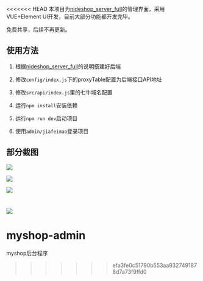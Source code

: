 <<<<<<< HEAD
本项目为[nideshop_server_full](https://github.com/saonian/nideshop_server_full)的管理界面，采用VUE+Element UI开发，目前大部分功能都开发完毕。

免费共享，后续不再更新。

## 使用方法

1. 根据[nideshop_server_full](https://github.com/saonian/nideshop_server_full)的说明搭建好后端

2. 修改`config/index.js`下的proxyTable配置为后端接口API地址

3. 修改`src/api/index.js`里的七牛域名配置

4. 运行`npm install`安装依赖

5. 运行`npm run dev`启动项目

6. 使用`admin/jiafeimao`登录项目


## 部分截图

![](screenshot/1.png)

![](screenshot/2.png)

![](screenshot/3.png)

![](screenshot/4.png)
=======
# myshop-admin
myshop后台程序
>>>>>>> efa3fe0c51790b553aa9327491878d7a73f9ffd0
